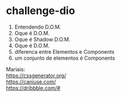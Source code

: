 # challenge-dio

<Ol>
  <li> Entendendo D.O.M. </li>
  <li> Oque é D.O.M. </li>
  <li> Oque é Shadow D.O.M. </li>
  <li> Oque é D.O.M. </li>
  <li>diferenca entre Elementos e Components </li>
    <li> um conjunto de elementos é Components </li>
 </ol>
  
  

Mariais:<br> https://cssgenerator.org/<br>
         https://caniuse.com/<br>
         https://dribbble.com/#
